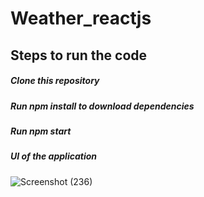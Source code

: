 # Weather_reactjs
## Steps to run the code

##### Clone this repository

##### Run npm install to download dependencies
##### Run npm start 

##### UI of the application
![Screenshot (236)](https://user-images.githubusercontent.com/44161680/117948867-2c1f0f80-b32f-11eb-8da2-a6e06ff17de0.png)

